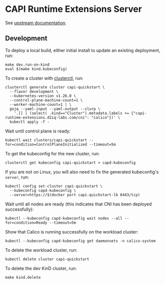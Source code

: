<!--
 Copyright 2023 D2iQ, Inc. All rights reserved.
 SPDX-License-Identifier: Apache-2.0
 -->

# CAPI Runtime Extensions Server

See [upstream documentation](https://cluster-api.sigs.k8s.io/tasks/experimental-features/runtime-sdk/index.html).

## Development

To deploy a local build, either initial install to update an existing deployment, run:

```shell
make dev.run-on-kind
eval $(make kind.kubeconfig)
```

To create a cluster with [clusterctl](https://cluster-api.sigs.k8s.io/user/quick-start.html), run:

```shell
clusterctl generate cluster capi-quickstart \
  --flavor development \
  --kubernetes-version v1.26.0 \
  --control-plane-machine-count=1 \
  --worker-machine-count=1 | \
  gojq --yaml-input --yaml-output --slurp \
    '.[] | (select( .kind=="Cluster").metadata.labels += {"capi-runtime-extensions.d2iq-labs.com/cni": "calico"})' \
  kubectl apply -f -
```

Wait until control plane is ready:

```shell
kubectl wait clusters/capi-quickstart --for=condition=ControlPlaneInitialized --timeout=5m
```

To get the kubeconfig for the new cluster, run:

```shell
clusterctl get kubeconfig capi-quickstart > capd-kubeconfig
```

If you are not on Linux, you will also need to fix the generated kubeconfig's `server`, run:

```shell
kubectl config set-cluster capi-quickstart \
  --kubeconfig capd-kubeconfig \
  --server=https://$(docker port capi-quickstart-lb 6443/tcp)
```

Wait until all nodes are ready (this indicates that CNI has been deployed successfully):

```shell
kubectl --kubeconfig capd-kubeconfig wait nodes --all --for=condition=Ready --timeout=5m
```

Show that Calico is running successfully on the workload cluster:

```shell
kubectl --kubeconfig capd-kubeconfig get daemonsets -n calico-system
```

To delete the workload cluster, run:

```shell
kubectl delete cluster capi-quickstart
```

To delete the dev KinD cluster, run:

```shell
make kind.delete
```
